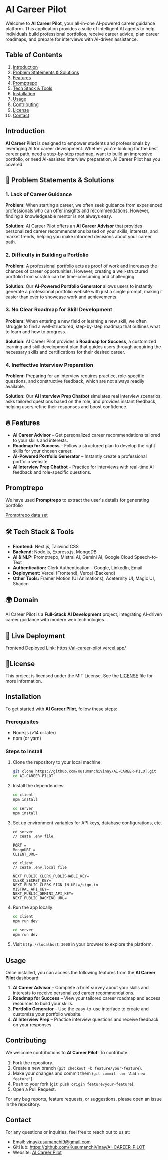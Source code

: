 # AI Career Pilot

Welcome to **AI Career Pilot**, your all-in-one AI-powered career guidance platform. This application provides a suite of intelligent AI agents to help individuals build professional portfolios, receive career advice, plan career roadmaps, and prepare for interviews with AI-driven assistance.

## Table of Contents

1. [Introduction](#introduction)
2. [Problem Statements & Solutions](#-problem-statements--solutions)
3. [Features](#-features)
4. [Promptrepo](#Promptrepo)
5. [Tech Stack & Tools](#-tech-stack--tools)
6. [Installation](#installation)
7. [Usage](#usage)
8. [Contributing](#contributing)
9. [License](#license)
10. [Contact](#contact)

## Introduction

**AI Career Pilot** is designed to empower students and professionals by leveraging AI for career development. Whether you're looking for the best career path, need a step-by-step roadmap, want to build an impressive portfolio, or need AI-assisted interview preparation, AI Career Pilot has you covered.

## 🚀 Problem Statements & Solutions

### 1. Lack of Career Guidance

**Problem:** When starting a career, we often seek guidance from experienced professionals who can offer insights and recommendations. However, finding a knowledgeable mentor is not always easy.

**Solution:** AI Career Pilot offers an **AI Career Advisor** that provides personalized career recommendations based on your skills, interests, and market trends, helping you make informed decisions about your career path.

### 2. Difficulty in Building a Portfolio

**Problem:** A professional portfolio acts as proof of work and increases the chances of career opportunities. However, creating a well-structured portfolio from scratch can be time-consuming and challenging.

**Solution:** Our **AI-Powered Portfolio Generator** allows users to instantly generate a professional portfolio website with just a single prompt, making it easier than ever to showcase work and achievements.

### 3. No Clear Roadmap for Skill Development

**Problem:** When entering a new field or learning a new skill, we often struggle to find a well-structured, step-by-step roadmap that outlines what to learn and how to progress.

**Solution:** AI Career Pilot provides a **Roadmap for Success**, a customized learning and skill development plan that guides users through acquiring the necessary skills and certifications for their desired career.

### 4. Ineffective Interview Preparation

**Problem:** Preparing for an interview requires practice, role-specific questions, and constructive feedback, which are not always readily available.

**Solution:** Our **AI Interview Prep Chatbot** simulates real interview scenarios, asks tailored questions based on the role, and provides instant feedback, helping users refine their responses and boost confidence.

## 🔥 Features

- **AI Career Advisor** – Get personalized career recommendations tailored to your skills and interests.
- **Roadmap for Success** – Follow a structured plan to develop the right skills for your chosen career.
- **AI-Powered Portfolio Generator** – Instantly create a professional portfolio website.
- **AI Interview Prep Chatbot** – Practice for interviews with real-time AI feedback and role-specific questions.

## Promptrepo

We have used **Promptrepo** to extract the user's details for generating portfolio

[Promptrepo data set](https://docs.google.com/spreadsheets/d/1WNmaCnpeqgD8aNMgVALb3MiVv2MbQvJFx7twd4-uy-A/edit?usp=sharing)

## 🛠 Tech Stack & Tools
- **Frontend:** Next.js, Tailwind CSS  
- **Backend:** Node.js, Express.js, MongoDB  
- **AI & NLP:**  Promptrepo, Mistral AI, Gemini AI, Google Cloud Speech-to-Text
- **Authentication:** Clerk Authentication - Google, LinkedIn, Email
- **Deployment:** Vercel (Frontend), Vercel (Backend)  
- **Other Tools:** Framer Motion (UI Animations), Aceternity UI, Magic UI, Shadcn

## 🌍 Domain  
AI Career Pilot is a **Full-Stack AI Development** project, integrating AI-driven career guidance with modern web technologies. 

## 🚀 Live Deployment
Frontend Deployed Link: https://ai-career-pilot.vercel.app/

## 📄License

This project is licensed under the MIT License. See the [LICENSE](LICENSE) file for more information.

## Installation

To get started with **AI Career Pilot**, follow these steps:

### Prerequisites
- Node.js (v14 or later)
- npm (or yarn)

### Steps to Install

1. Clone the repository to your local machine:

   ```bash
   git clone https://github.com/KusumanchiVinay/AI-CAREER-PILOT.git
   cd AI-CAREER-PILOT
   ```

2. Install the dependencies:

   ```bash
   cd client
   npm install
   ```
   ```bash
   cd server
   npm install
   ```

3. Set up environment variables for API keys, database configurations, etc.
   ```
   cd server
   // ceate .env file
   
   PORT = 
   MongoURI =
   CLIENT_URL=
   ```
   ```
   cd client
   // ceate .env.local file
   
   NEXT_PUBLIC_CLERK_PUBLISHABLE_KEY=
   CLERK_SECRET_KEY=
   NEXT_PUBLIC_CLERK_SIGN_IN_URL=/sign-in
   MISTRAL_API_KEY=
   NEXT_PUBLIC_GEMINI_API_KEY=
   NEXT_PUBLIC_BACKEND_URL=
   ```

5. Run the app locally:

   ```bash
   cd client
   npm run dev
   ```
   ```bash
   cd server
   npm run dev
   ```

6. Visit `http://localhost:3000` in your browser to explore the platform.

## Usage

Once installed, you can access the following features from the **AI Career Pilot** dashboard:

1. **AI Career Advisor** – Complete a brief survey about your skills and interests to receive personalized career recommendations.
2. **Roadmap for Success** – View your tailored career roadmap and access resources to build your skills.
3. **Portfolio Generator** – Use the easy-to-use interface to create and customize your portfolio website.
4. **AI Interview Prep** – Practice interview questions and receive feedback on your responses.

## Contributing

We welcome contributions to **AI Career Pilot**! To contribute:

1. Fork the repository.
2. Create a new branch (`git checkout -b feature/your-feature`).
3. Make your changes and commit them (`git commit -am 'Add new feature'`).
4. Push to your fork (`git push origin feature/your-feature`).
5. Open a Pull Request.

For any bug reports, feature requests, or suggestions, please open an issue in the repository.

## Contact

For any questions or inquiries, feel free to reach out to us at:

- Email: vinaykusumanchi9@gmail.com
- GitHub: https://github.com/KusumanchiVinay/AI-CAREER-PILOT
- Website: [AI Career Pilot](https://ai-career-pilot.vercel.app/)

